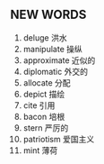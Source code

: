 ## NEW WORDS

1. deluge 洪水
2. manipulate 操纵
3. approximate 近似的
4. diplomatic 外交的
5. allocate 分配
6. depict 描绘
7. cite 引用
8. bacon 培根
9. stern 严厉的
10. patriotism 爱国主义
11. mint 薄荷
